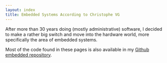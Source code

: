 ```yaml
---
layout: index
title: Embedded Systems According to Christophe VG
---
```


After more than 30 years doing (mostly administrative) software, I decided to
make a rather big switch and move into the hardware world, more specifically the
area of embedded systems.

Most of the code found in these pages is also available in my [Github embedded
repository](https://github.com/christophevg/embedded).
